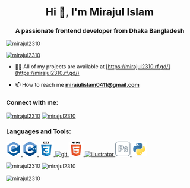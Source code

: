 <h1 align="center">Hi 👋, I'm Mirajul Islam</h1>
<h3 align="center">A passionate frontend developer from Dhaka Bangladesh</h3>

<p align="left"> <img src="https://komarev.com/ghpvc/?username=mirajul2310&label=Profile%20views&color=0e75b6&style=flat" alt="mirajul2310" /> </p>

<p align="left"> <a href="https://github.com/ryo-ma/github-profile-trophy"><img src="https://github-profile-trophy.vercel.app/?username=mirajul2310" alt="mirajul2310" /></a> </p>

- 👨‍💻 All of my projects are available at [https://mirajul2310.rf.gd/](https://mirajul2310.rf.gd/)

- 📫 How to reach me **mirajulislam0411@gmail.com**

<h3 align="left">Connect with me:</h3>
<p align="left">
<a href="https://linkedin.com/in/mirajul2310" target="blank"><img align="center" src="https://raw.githubusercontent.com/rahuldkjain/github-profile-readme-generator/master/src/images/icons/Social/linked-in-alt.svg" alt="mirajul2310" height="30" width="40" /></a>
<a href="https://fb.com/mirajul2310" target="blank"><img align="center" src="https://raw.githubusercontent.com/rahuldkjain/github-profile-readme-generator/master/src/images/icons/Social/facebook.svg" alt="mirajul2310" height="30" width="40" /></a>
</p>

<h3 align="left">Languages and Tools:</h3>
<p align="left"> <a href="https://www.cprogramming.com/" target="_blank" rel="noreferrer"> <img src="https://raw.githubusercontent.com/devicons/devicon/master/icons/c/c-original.svg" alt="c" width="40" height="40"/> </a> <a href="https://www.w3schools.com/cpp/" target="_blank" rel="noreferrer"> <img src="https://raw.githubusercontent.com/devicons/devicon/master/icons/cplusplus/cplusplus-original.svg" alt="cplusplus" width="40" height="40"/> </a> <a href="https://www.w3schools.com/css/" target="_blank" rel="noreferrer"> <img src="https://raw.githubusercontent.com/devicons/devicon/master/icons/css3/css3-original-wordmark.svg" alt="css3" width="40" height="40"/> </a> <a href="https://git-scm.com/" target="_blank" rel="noreferrer"> <img src="https://www.vectorlogo.zone/logos/git-scm/git-scm-icon.svg" alt="git" width="40" height="40"/> </a> <a href="https://www.w3.org/html/" target="_blank" rel="noreferrer"> <img src="https://raw.githubusercontent.com/devicons/devicon/master/icons/html5/html5-original-wordmark.svg" alt="html5" width="40" height="40"/> </a> <a href="https://www.adobe.com/in/products/illustrator.html" target="_blank" rel="noreferrer"> <img src="https://www.vectorlogo.zone/logos/adobe_illustrator/adobe_illustrator-icon.svg" alt="illustrator" width="40" height="40"/> </a> <a href="https://www.photoshop.com/en" target="_blank" rel="noreferrer"> <img src="https://raw.githubusercontent.com/devicons/devicon/master/icons/photoshop/photoshop-line.svg" alt="photoshop" width="40" height="40"/> </a> <a href="https://www.python.org" target="_blank" rel="noreferrer"> <img src="https://raw.githubusercontent.com/devicons/devicon/master/icons/python/python-original.svg" alt="python" width="40" height="40"/> </a> </p>

<p><img align="left" src="https://github-readme-stats.vercel.app/api/top-langs?username=mirajul2310&show_icons=true&locale=en&layout=compact" alt="mirajul2310" /></p>

<p>&nbsp;<img align="center" src="https://github-readme-stats.vercel.app/api?username=mirajul2310&show_icons=true&locale=en" alt="mirajul2310" /></p>

<p><img align="center" src="https://github-readme-streak-stats.herokuapp.com/?user=mirajul2310&" alt="mirajul2310" /></p>
